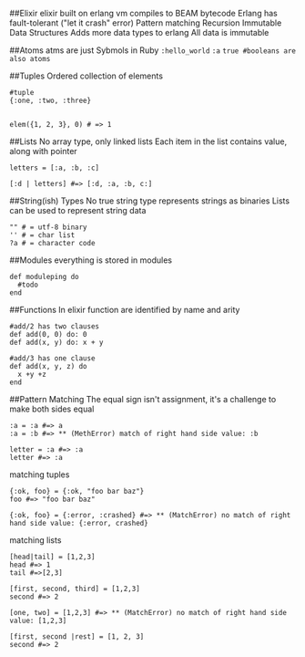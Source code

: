 ##Elixir
elixir built on erlang vm
compiles to BEAM bytecode
Erlang has fault-tolerant ("let it crash" error)
Pattern matching
Recursion
Immutable Data Structures
Adds more data types to erlang
All data is immutable

##Atoms
atms are just Sybmols in Ruby
`:hello_world`
`:a`
`true #booleans are also atoms`

##Tuples
Ordered collection of elements

```
#tuple
{:one, :two, :three}


elem({1, 2, 3}, 0) # => 1

```

##Lists
No array type, only linked lists
Each item in the list contains value, along with pointer

```
letters = [:a, :b, :c]

[:d | letters] #=> [:d, :a, :b, c:]
```
##String(ish) Types
No true string type
represents strings as binaries
Lists can be used to represent string data
```
"" # = utf-8 binary
'' # = char list
?a # = character code
```

##Modules
everything is stored in modules

```
def moduleping do
  #todo
end
```

##Functions
In elixir function are identified by name and arity

```
#add/2 has two clauses
def add(0, 0) do: 0
def add(x, y) do: x + y

#add/3 has one clause
def add(x, y, z) do
  x +y +z
end
```

##Pattern Matching
The equal sign isn't assignment, it's a challenge to make both sides equal

```
:a = :a #=> a
:a = :b #=> ** (MethError) match of right hand side value: :b

letter = :a #=> :a
letter #=> :a
```

matching tuples

```
{:ok, foo} = {:ok, "foo bar baz"}
foo #=> "foo bar baz"

{:ok, foo} = {:error, :crashed} #=> ** (MatchError) no match of right hand side value: {:error, crashed}
```

matching lists
```
[head|tail] = [1,2,3]
head #=> 1
tail #=>[2,3]

[first, second, third] = [1,2,3]
second #=> 2

[one, two] = [1,2,3] #=> ** (MatchError) no match of right hand side value: [1,2,3]

[first, second |rest] = [1, 2, 3]
second #=> 2
```
